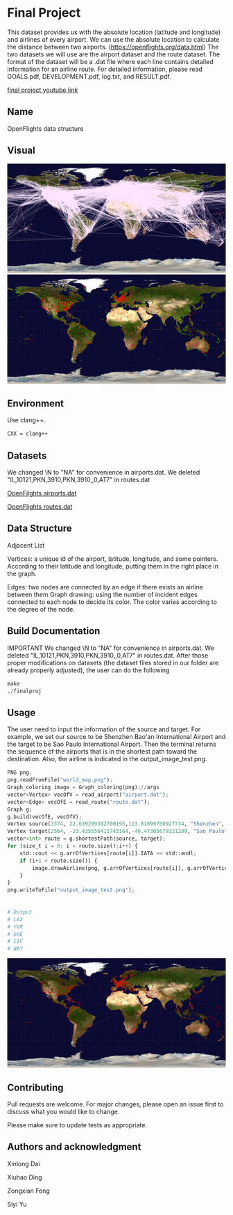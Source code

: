 # Final Project

This dataset provides us with the absolute location (latitude and
longitude) and airlines of every airport. We can use the absolute location to
calculate the distance between two airports. (https://openflights.org/data.html) The two
datasets we will use are the airport dataset and the route dataset. The format of the dataset
will be a .dat file where each line contains detailed information for an airline route.
For detailed information, please read GOALS.pdf, DEVELOPMENT.pdf, log.txt, and RESULT.pdf.

[final project youtube link](https://youtu.be/Jr_K6sRrSXI)
## Name

OpenFlights data structure

## Visual
![graph](./project/draw_all_airlines.png)
![graph](./project/draw_all_airports.png)


## Environment

Use clang++.

```bash
CXX = clang++
```
## Datasets

We changed \N to "NA" for convenience in airports.dat.
We deleted "IL,10121,PKN,3910,PKN,3910,,0,AT7" in routes.dat

[OpenFilghts airports.dat](https://raw.githubusercontent.com/jpatokal/openflights/master/data/airports.dat)

[OpenFlights routes.dat](https://raw.githubusercontent.com/jpatokal/openflights/master/data/routes.dat)



## Data Structure

Adjacent List


Vertices: 
a unique id of the airport, latitude, longitude, and some pointers.
According to their latitude and longitude, putting them in the right place in the
graph.

Edges: 
two nodes are connected by an edge if there exists an airline between them
Graph drawing: using the number of incident edges connected to each node to
decide its color. The color varies according to the degree of the node.
## Build Documentation
IMPORTANT
We changed \N to "NA" for convenience in airports.dat.
We deleted "IL,10121,PKN,3910,PKN,3910,,0,AT7" in routes.dat.
After those proper modifications on datasets (the dataset files stored in our folder are already properly adjusted), the user can do the following

```python
make
./finalproj
```

## Usage
The user need to input the information of the source and target. For example, we set our source to be Shenzhen Bao'an International Airport and the target to be Sao Paulo International Airport. Then the terminal returns the sequence of the airports that is in the shortest path toward the destination. Also, the airline is indicated in the output_image_test.png.

```python
PNG png;
png.readFromFile("world_map.png");
Graph_coloring image = Graph_coloring(png);//args
vector<Vertex> vecOfV = read_airport("airport.dat");
vector<Edge> vecOfE = read_route("route.dat");
Graph g;
g.build(vecOfE, vecOfV);
Vertex source(3374, 22.639299392700195,113.81099700927734, "Shenzhen", "SZX");
Vertex target(2564, -23.435556411743164,-46.47305679321289, "Sao Paulo", "GRU");
vector<int> route = g.shortestPath(source, target);
for (size_t i = 0; i < route.size();i++) {
	std::cout << g.arrOfVertices[route[i]].IATA << std::endl;
	if (i+1 < route.size()) {
		image.drawAirline(png, g.arrOfVertices[route[i]], g.arrOfVertices[route[i+1]], 270);
	}
}
png.writeToFile("output_image_test.png");


# Output
# LAX
# YVR
# SHE
# CIF
# NAY
```
![graph](./project/draw_shortest_path.png)
## Contributing
Pull requests are welcome. For major changes, please open an issue first to discuss what you would like to change.

Please make sure to update tests as appropriate.

## Authors and acknowledgment

Xinlong Dai

Xiuhao Ding

Zongxian Feng

Siyi Yu


